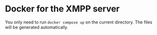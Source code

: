 # Docker for the XMPP server

You only need to run `docker compose up` on the current directory.
The files will be generated automatically.